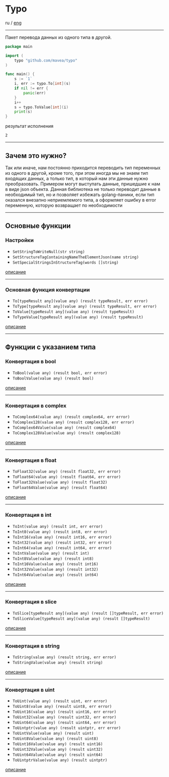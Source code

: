 # Typo 
ru / [eng](README.md)

---

Пакет перевода данных из одного типа в другой.

```go
package main

import (
    typo "github.com/mavea/typo"
)

func main() {
    s := `1`
    i, err := typo.To[int](s)
    if nil != err {
        panic(err)
    }
    i++
    s = typo.ToValue[int](i)
    print(s)
}
```
результат исполнения
```
2
```

---

## Зачем это нужно?
Так или иначе, нам постоянно приходится переводить тип переменных из одного в другой, кроме того, при этом иногда мы не знаем тип
входящих данных, а только тип, в который нам эти данные нужно преобразовать.
Примером могут выступать данные, пришедшие к нам в виде json объекта. Данная библиотека не только переводит данные в необходимый тип, но и
позволяет избежать golang-паники, если тип оказался внезапно неприемлемого типа, а оформляет ошибку в error переменную, которую возвращает по необходимости

---

## Основные функции

### Настройки
* `SetStringToWriteNull(str string)`
* `SetStructureTagContainingNameTheElementJson(name string)`
* `SetSpecialStringsInStructureTag(words []string)`

[описание](docs%2Fru%2Fsettings.md)

---

### Основная функция конвертации
* `To[typeResult any](value any) (result typeResult, err error)`
* `ToType[typeResult any](value any) (result typeResult, err error)`
* `ToValue[typeResult any](value any) (result typeResult)`
* `ToTypeValue[typeResult any](value any) (result typeResult)`

[описание](docs%2Fru%2Ftype.md)

---

## Функции с указанием типа

### Конвертация в bool
* `ToBool(value any) (result bool, err error)`
* `ToBoolValue(value any) (result bool)`

[описание](docs%2Fru%2Fbool.md)

---

### Конвертация в complex
* `ToComplex64(value any) (result complex64, err error)`
* `ToComplex128(value any) (result complex128, err error)`
* `ToComplex64Value(value any) (result complex64)`
* `ToComplex128Value(value any) (result complex128)`

[описание](docs%2Fru%2Fcomplex.md)

---

### Конвертация в float
* `ToFloat32(value any) (result float32, err error)`
* `ToFloat64(value any) (result float64, err error)`
* `ToFloat32Value(value any) (result float32)`
* `ToFloat64Value(value any) (result float64)`

[описание](docs%2Fru%2Ffloat.md)

---

### Конвертация в int
* `ToInt(value any) (result int, err error)`
* `ToInt8(value any) (result int8, err error)`
* `ToInt16(value any) (result int16, err error)`
* `ToInt32(value any) (result int32, err error)`
* `ToInt64(value any) (result int64, err error)`
* `ToIntValue(value any) (result int)`
* `ToInt8Value(value any) (result int8)`
* `ToInt16Value(value any) (result int16)`
* `ToInt32Value(value any) (result int32)`
* `ToInt64Value(value any) (result int64)`

[описание](docs%2Fru%2Fint.md)

---

### Конвертация в slice
* `ToSlice[typeResult any](value any) (result []typeResult, err error)`
* `ToSliceValue[typeResult any](value any) (result []typeResult)`

[описание](docs%2Fru%2Fslice.md)

---

### Конвертация в string
* `ToString(value any) (result string, err error)`
* `ToStringValue(value any) (result string)`

[описание](docs%2Fru%2Fstring.md)

---

### Конвертация в uint
* `ToUint(value any) (result uint, err error)`
* `ToUint8(value any) (result uint8, err error)`
* `ToUint16(value any) (result uint16, err error)`
* `ToUint32(value any) (result uint32, err error)`
* `ToUint64(value any) (result uint64, err error)`
* `ToUintptr(value any) (result uintptr, err error)`
* `ToUintValue(value any) (result uint)`
* `ToUint8Value(value any) (result uint8)`
* `ToUint16Value(value any) (result uint16)`
* `ToUint32Value(value any) (result uint32)`
* `ToUint64Value(value any) (result uint64)`
* `ToUintptrValue(value any) (result uintptr)`

[описание](docs%2Fru%2Fuint.md)
